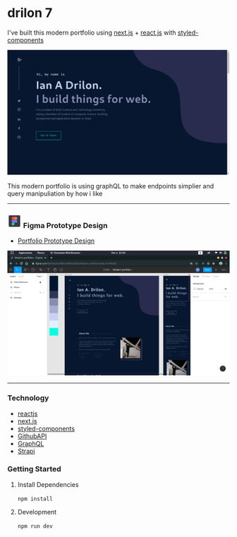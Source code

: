 # drilon 7

I've built this modern portfolio using [next.js](https://nextjs.org/) + [react.js](https://reactjs.org/) with [styled-components](https://styled-components.com/)

![demo](https://github.com/zneret03/drilon7/blob/development/public/image/design.png)

This modern portfolio is using graphQL to make endpoints simplier and query manipuliation by how i like

---

### <img src="https://raw.githubusercontent.com/ChugunovRoman/figma-linux/master/resources/icons/128x128.png" width="32"> Figma Prototype Design

- [Portfolio Prototype Design](https://www.figma.com/file/VSsmwU3BV2nMfXin1lGSjx/Modern-portfolio?node-id=0%3A1)

![demo](https://github.com/zneret03/drilon7/blob/development/public/image/prototype.png)

---

### Technology

- [reactjs](https://reactjs.org/)
- [next.js](https://nextjs.org/)
- [styled-components](https://styled-components.com/)
- [GithubAPI](https://developer.github.com/v3/)
- [GraphQL](https://graphql.org/)
- [Strapi](https://strapi.io/)

### Getting Started

1. Install Dependencies

   `npm install`

2. Development

   `npm run dev`
